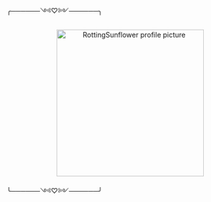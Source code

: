    ╭──────༺♡༻──────╮ 
<p align="center">
  <img src="https://avatars.githubusercontent.com/u/218754534?v=4" alt="RottingSunflower profile picture" width="300"/>
</p>

   ╰──────༺♡༻──────╯
